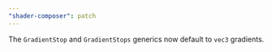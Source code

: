 ```yaml
---
"shader-composer": patch
---
```


The `GradientStop` and `GradientStops` generics now default to `vec3` gradients.
